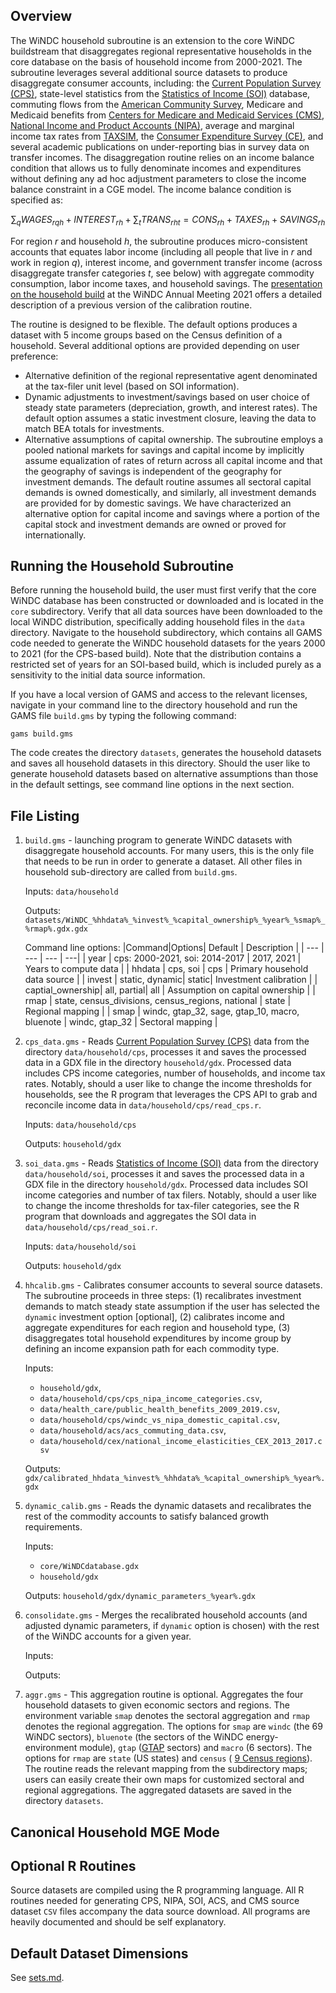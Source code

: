 ## Overview

The WiNDC household subroutine is an extension to the core WiNDC buildstream that disaggregates regional representative households in the core database on the basis of household income from 2000-2021. The subroutine leverages several additional source datasets to produce disaggregate consumer accounts, including: the [Current Population Survey (CPS)](https://www.census.gov/programs-surveys/cps.html), state-level statistics from the [Statistics of Income (SOI)](https://www.irs.gov/statistics/soi-tax-stats-statistics-of-income) database, commuting flows from the [American Community Survey](https://www.census.gov/programs-surveys/acs), Medicare and Medicaid benefits from [Centers for Medicare and Medicaid Services (CMS)](https://www.cms.gov/), [National Income and Product Accounts (NIPA)](https://www.bea.gov/itable/national-gdp-and-personal-income), average and marginal income tax rates from [TAXSIM](https://taxsim.nber.org/taxsim27/), the [Consumer Expenditure Survey (CE)](https://www.bls.gov/cex/), and several academic publications on under-reporting bias in survey data on transfer incomes. The disaggregation routine relies on an income balance condition that allows us to fully denominate incomes and expenditures without defining any ad hoc adjustment parameters to close the income balance constraint in a CGE model. The income balance condition is specified as:

$$
\sum_q WAGES_{rqh} + INTEREST_{rh} + \sum_{t}TRANS_{rht} = CONS_{rh} + TAXES_{rh} + SAVINGS_{rh}
$$

For region $r$ and household $h$, the subroutine produces micro-consistent accounts that equates labor income (including all people that live in $r$ and work in region $q$), interest income, and government transfer income (across disaggregate transfer categories $t$, see below) with aggregate commodity consumption, labor income taxes, and household savings. The [presentation on the household build](https://windc.wisc.edu/2021-windc-meeting-hh.pdf) at the WiNDC Annual Meeting 2021 offers a detailed description of a previous version of the calibration routine.

The routine is designed to be flexible. The default options produces a dataset with 5 income groups based on the Census definition of a household. Several additional options are provided depending on user preference:
 - Alternative definition of the regional representative agent denominated at the tax-filer unit level (based on SOI information).
 - Dynamic adjustments to investment/savings based on user choice of steady state parameters (depreciation, growth, and interest rates). The default option assumes a static investment closure, leaving the data to match BEA totals for investments.
 - Alternative assumptions of capital ownership. The subroutine employs a pooled national markets for savings and capital income by implicitly assume equalization of rates of return across all capital income and that the geography of savings is independent of the geography for investment demands. The default routine assumes all sectoral capital demands is owned domestically, and similarly, all investment demands are provided for by domestic savings. We have characterized an alternative option for capital income and savings where a portion of the capital stock and investment demands are owned or proved for internationally.

## Running the Household Subroutine

Before running the household build, the user must first verify that the core WiNDC database has been constructed or downloaded and is located in the `core` subdirectory. Verify that all data sources have been downloaded to the local WiNDC distribution, specifically adding household files in the `data` directory. Navigate to the household subdirectory, which contains all GAMS code needed to generate the WiNDC household datasets for the years 2000 to 2021 (for the CPS-based build). Note that the distribution contains a restricted set of years for an SOI-based build, which is included purely as a sensitivity to the initial data source information.

If you have a local version of GAMS and access to the relevant licenses, navigate in your command line to the directory household and run the GAMS file `build.gms` by typing the following command:

    gams build.gms

The code creates the directory `datasets`, generates the household datasets and saves all household datasets in this directory. Should the user like to generate household datasets based on alternative assumptions than those in the default settings, see command line options in the next section.

## File Listing

1. `build.gms` - launching program to generate WiNDC datasets with disaggregate household accounts. For many users, this is the only file that needs to be run in order to generate a dataset. All other files in household sub-directory are called from `build.gms`.

    Inputs: `data/household`

    Outputs: `datasets/WiNDC_%hhdata%_%invest%_%capital_ownership%_%year%_%smap%_%rmap%.gdx.gdx`

    Command line options:
    |Command|Options| Default | Description |
    | ---   | ---   | --- | ---|
    | year | cps: 2000-2021, soi: 2014-2017 | 2017, 2021 | Years to compute data |
    | hhdata | cps, soi | cps | Primary household data source |
    | invest | static, dynamic| static| Investment calibration |
    | captial_ownership| all, partial| all | Assumption on capital ownership |
    | rmap | state, census_divisions, census_regions, national | state | Regional mapping |
    | smap | windc, gtap_32, sage, gtap_10, macro, bluenote | windc, gtap_32 | Sectoral mapping | 


2. `cps_data.gms` - Reads [Current Population Survey (CPS)](https://www.census.gov/programs-surveys/cps.html) data from the directory `data/household/cps`, processes it and saves the processed data in a GDX file in the directory `household/gdx`. Processed data includes CPS income categories, number of households, and income tax rates. Notably, should a user like to change the income thresholds for households, see the R program that leverages the CPS API to grab and reconcile income data in `data/household/cps/read_cps.r`.

    Inputs: `data/household/cps`

    Outputs: `household/gdx`

3. `soi_data.gms` - Reads [Statistics of Income (SOI)](https://www.irs.gov/statistics/soi-tax-stats-statistics-of-income) data from the directory `data/household/soi`, processes it and saves the processed data in a GDX file in the directory `household/gdx`. Processed data includes SOI income categories and number of tax filers. Notably, should a user like to change the income thresholds for tax-filer categories, see the R program that downloads and aggregates the SOI data in `data/household/cps/read_soi.r`.

    Inputs: `data/household/soi`

    Outputs: `household/gdx`

4. `hhcalib.gms` - Calibrates consumer accounts to several source datasets. The subroutine proceeds in three steps: (1) recalibrates investment demands to match steady state assumption if the user has selected the `dynamic` investment option [optional], (2) calibrates income and aggregate expenditures for each region and household type, (3) disaggregates total household expenditures by income group by defining an income expansion path for each commodity type.

    Inputs:
    - `household/gdx`,
    - `data/household/cps/cps_nipa_income_categories.csv`,
    - `data/health_care/public_health_benefits_2009_2019.csv`,
    - `data/household/cps/windc_vs_nipa_domestic_capital.csv`,
    - `data/household/acs/acs_commuting_data.csv`,
    - `data/household/cex/national_income_elasticities_CEX_2013_2017.csv`

    Outputs: `gdx/calibrated_hhdata_%invest%_%hhdata%_%capital_ownership%_%year%.gdx`

5. `dynamic_calib.gms` - Reads the dynamic datasets and recalibrates the rest of the commodity accounts to satisfy balanced growth requirements.

   Inputs:
   - `core/WiNDCdatabase.gdx`
   - `household/gdx`

   Outputs: `household/gdx/dynamic_parameters_%year%.gdx`

6. `consolidate.gms` - Merges the recalibrated household accounts (and adjusted dynamic parameters, if `dynamic` option is chosen) with the rest of the WiNDC accounts for a given year.

   Inputs:
   
   Outputs:

7. `aggr.gms` - This aggregation routine is optional. Aggregates the four household datasets to given economic sectors and regions. The environment variable `smap` denotes the sectoral aggregation and `rmap` denotes the regional aggregation. The options for `smap` are `windc` (the 69 WiNDC sectors), `bluenote` (the sectors of the WiNDC energy-environment module), `gtap` ([GTAP](https://www.gtap.agecon.purdue.edu/) sectors) and `macro` (6 sectors). The options for `rmap` are `state` (US states) and `census` ( [9 Census regions](https://www2.census.gov/geo/docs/maps-data/maps/reg_div.txt)). The routine reads the relevant mapping from the subdirectory maps; users can easily create their own maps for customized sectoral and regional aggregations. The aggregated datasets are saved in the directory `datasets`.

## Canonical Household MGE Mode

## Optional R Routines

Source datasets are compiled using the R programming language. All R routines needed for generating CPS, NIPA, SOI, ACS, and CMS source dataset `CSV` files accompany the data source download. All programs are heavily documented and should be self explanatory.

## Default Dataset Dimensions

See [sets.md](sets.md).